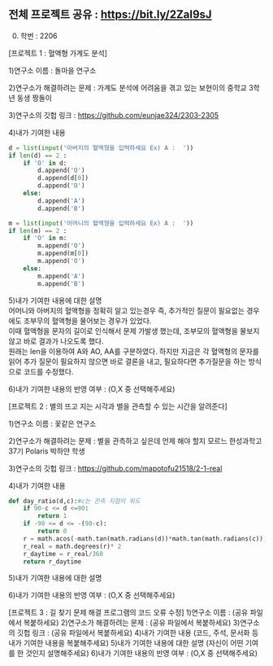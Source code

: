 ## 전체 프로젝트 공유 : https://bit.ly/2ZaI9sJ

0. 학번 : 2206<br>

[프로젝트 1 : 혈액형 가계도 분석]<br>


1)연구소 이름 : 돌마을 연구소<br>


2)연구소가 해결하려는 문제 : 가계도 분석에 어려움을 겪고 있는 보현이의 중학교 3학년 동생 짱돌이<br>


3)연구소의 깃헙 링크 : https://github.com/eunjae324/2303-2305<br>


4)내가 기여한 내용<br>
```python
d = list(input('아버지의 혈액형을 입력하세요 Ex) A :  '))
if len(d) == 2 :
    if 'O' in d:
        d.append('O')
        d.append(d[0])
        d.append('O')
    else:
        d.append('A')
        d.append('B')
```
```python
m = list(input('어머니의 혈액형을 입력하세요 Ex) A :  '))
if len(m) == 2 :
    if 'O' in m:
        m.append('O')
        m.append(m[0])
        m.append('O')
    else:
        m.append('A')
        m.append('B')
```
5)내가 기여한 내용에 대한 설명<br>
어머니와 아버지의 혈액형을 정확히 알고 있는경우 즉, 추가적인 질문이 필요없는 경우에도 조부무의 혈액형을 물어보는 경우가 있었다.<br>
이때 혈액형을 문자의 길이로 인식해서 문제 가발생 했는데, 조부모의 혈액형을 물보지 않고 바로 결과가 나오도록 했다.<br>
원래는 len을 이용하여 A와 AO, AA를 구분하였다. 하지만 지금은 각 혈액형의 문자를 읽어 추가 질문이 필요하지 않으면 바로 결론을 내고, 필요하다면 추가질문을 하는 방식으로 코드를 수정했다.<br>


6)내가 기여한 내용의 반영 여부 : (O,X 중 선택해주세요)<br>

[프로젝트 2 : 별의 뜨고 지는 시각과 별을 관측할 수 있는 시간을 알려준다]<br>


1)연구소 이름 : 꽃같은 연구소<br>


2)연구소가 해결하려는 문제 : 별을 관측하고 싶은데 언제 해야 할지 모르느 한성과학고 37기 Polaris 박하얀 학생<br>


3)연구소의 깃헙 링크 : https://github.com/mapotofu21518/2-1-real<br>


4)내가 기여한 내용<br>
```python
def day_ratio(d,c):#c는 관측 지점의 위도
    if 90-c <= d <=90:
        return 1
    if -90 <= d <= -(90-c):
        return 0
    r = math.acos(-math.tan(math.radians(d))*math.tan(math.radians(c)))#arccos삼각함수의 역함수를 이용해서 반지름을 구한다
    r_real = math.degrees(r)* 2
    r_daytime = r_real/360
    return r_daytime
```

5)내가 기여한 내용에 대한 설명

6)내가 기여한 내용의 반영 여부 : (O,X 중 선택해주세요)

[프로젝트 3 : 길 찾기 문제 해결 프로그램의 코드 오류 수정]
1)연구소 이름 : (공유 파일에서 복붙하세요)
2)연구소가 해결하려는 문제 : (공유 파일에서 복붙하세요)
3)연구소의 깃헙 링크 : (공유 파일에서 복붙하세요)
4)내가 기여한 내용
(코드, 주석, 문서화 등 내가 기여한 내용을 복붙해주세요)
5)내가 기여한 내용에 대한 설명
(자신이 어떤 기여를 한 것인지 설명해주세요)
6)내가 기여한 내용의 반영 여부 : (O,X 중 선택해주세요)
